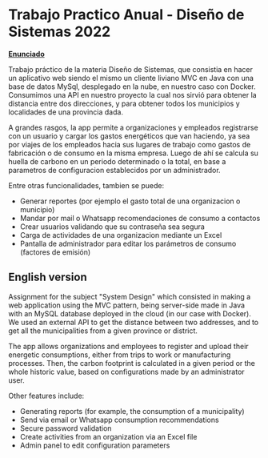 
# Trabajo Practico Anual - Diseño de Sistemas 2022


[**Enunciado**](https://drive.google.com/file/d/1kabpFOAiHu6EjXc2LZPrmE_8eA2ayqVl/view)

Trabajo práctico de la materia Diseño de Sistemas, que consistia en hacer un aplicativo web siendo el mismo un cliente liviano MVC en Java con una base de datos MySql, desplegado en la nube, en nuestro caso con Docker. Consumimos una API en nuestro proyecto la cual nos sirvió para obtener la distancia entre dos direcciones, y para obtener todos los municipios y localidades de una provincia dada. 

A grandes rasgos, la app permite a organizaciones y empleados registrarse con un usuario y cargar los gastos energéticos que van haciendo, ya sea por viajes de los empleados hacia sus lugares de trabajo como gastos de fabricación o de consumo en la misma empresa. Luego de ahí se calcula su huella de carbono en un periodo determinado o la total, en base a parametros de configuracion establecidos por un administrador. 

Entre otras funcionalidades, tambien se puede:
- Generar reportes (por ejemplo el gasto total de una organizacion o municipio)
- Mandar por mail o Whatsapp recomendaciones de consumo a contactos
- Crear usuarios validando que su contraseña sea segura 
- Carga de actividades de una organizacion mediante un Excel
- Pantalla de administrador para editar los parámetros de consumo (factores de emisión)

## English version

Assignment for the subject "System Design" which consisted in making a web application using the MVC pattern, being server-side made in Java with an MySQL database deployed in the cloud (in our case with Docker). We used an external API to get the distance between two addresses, and to get all the municipalities from a given province or district.

The app allows organizations and employees to register and upload their energetic consumptions, either from trips to work or manufacturing processes. Then, the carbon footprint is calculated in a given period or the whole historic value, based on configurations made by an administrator user.

Other features include:
- Generating reports (for example, the consumption of a municipality)
- Send via email or Whatsapp consumption recommendations
- Secure password validation
- Create activities from an organization via an Excel file
- Admin panel to edit configuration parameters

